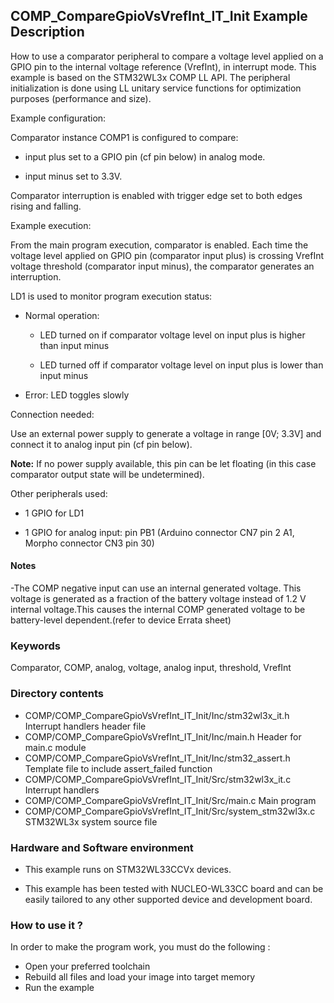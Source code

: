 ## <b>COMP_CompareGpioVsVrefInt_IT_Init Example Description</b>

How to use a comparator peripheral to compare a voltage level applied on
a GPIO pin to the internal voltage reference (VrefInt), in interrupt mode.
This example is based on the STM32WL3x COMP LL API.
The peripheral initialization is done using LL unitary service functions
for optimization purposes (performance and size).

Example configuration:

Comparator instance COMP1 is configured to compare:

- input plus set to a GPIO pin (cf pin below) in analog mode.

- input minus set to 3.3V.
  
Comparator interruption is enabled with trigger edge set to
both edges rising and falling.

Example execution:

From the main program execution, comparator is enabled.
Each time the voltage level applied on GPIO pin (comparator input plus) 
is crossing VrefInt voltage threshold (comparator input minus),
the comparator generates an interruption.

LD1 is used to monitor program execution status:

- Normal operation:

  - LED turned on if comparator voltage level on input plus is higher than input minus
  
  - LED turned off if comparator voltage level on input plus is lower than input minus
  
- Error: LED toggles slowly

Connection needed:

Use an external power supply to generate a voltage in range [0V; 3.3V]
and connect it to analog input pin (cf pin below).

**Note:** If no power supply available, this pin can be let floating (in this case
comparator output state will be undetermined).

Other peripherals used:

 - 1 GPIO for LD1
 
 - 1 GPIO for analog input: pin PB1 (Arduino connector CN7 pin 2 A1, Morpho connector CN3 pin 30)
 
#### <b>Notes</b> 

-The COMP negative input can use an internal generated voltage. This voltage is generated as a fraction of the battery voltage instead of 1.2 V internal voltage.This causes the internal COMP generated voltage to be battery-level dependent.(refer to device Errata sheet)

### <b>Keywords</b>

Comparator, COMP, analog, voltage, analog input, threshold, VrefInt

### <b>Directory contents</b>

  - COMP/COMP_CompareGpioVsVrefInt_IT_Init/Inc/stm32wl3x_it.h          Interrupt handlers header file
  - COMP/COMP_CompareGpioVsVrefInt_IT_Init/Inc/main.h                  Header for main.c module
  - COMP/COMP_CompareGpioVsVrefInt_IT_Init/Inc/stm32_assert.h          Template file to include assert_failed function
  - COMP/COMP_CompareGpioVsVrefInt_IT_Init/Src/stm32wl3x_it.c          Interrupt handlers
  - COMP/COMP_CompareGpioVsVrefInt_IT_Init/Src/main.c                  Main program
  - COMP/COMP_CompareGpioVsVrefInt_IT_Init/Src/system_stm32wl3x.c      STM32WL3x system source file


### <b>Hardware and Software environment</b>

  - This example runs on STM32WL33CCVx devices.
    
  - This example has been tested with NUCLEO-WL33CC board and can be
    easily tailored to any other supported device and development board.


### <b>How to use it ?</b> 

In order to make the program work, you must do the following :

 - Open your preferred toolchain
 - Rebuild all files and load your image into target memory
 - Run the example

